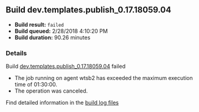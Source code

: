 ## Build dev.templates.publish_0.17.18059.04
- **Build result:** `failed`
- **Build queued:** 2/28/2018 4:10:20 PM
- **Build duration:** 90.26 minutes
### Details
Build [dev.templates.publish_0.17.18059.04](https://winappstudio.visualstudio.com/web/build.aspx?pcguid=a4ef43be-68ce-4195-a619-079b4d9834c2&builduri=vstfs%3a%2f%2f%2fBuild%2fBuild%2f25168) failed

+ The job running on agent wtsb2 has exceeded the maximum execution time of 01:30:00.
+ The operation was canceled.

Find detailed information in the [build log files](https://uwpctdiags.blob.core.windows.net/buildlogs/dev.templates.publish_0.17.18059.04_logs.zip)
